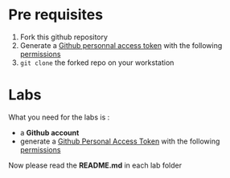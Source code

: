 # Pre requisites

1. Fork this github repository
2. Generate a [Github personnal access token](https://docs.github.com/en/github/authenticating-to-github/creating-a-personal-access-token) with the following [permissions](https://www.jfrog.com/confluence/display/JFROG/GitHub+Integration)
3. `git clone` the forked repo on your workstation


# Labs 

What you need for the labs is : 
* a **Github account** 
* generate a [Github Personal Access Token](https://docs.github.com/en/github/authenticating-to-github/keeping-your-account-and-data-secure/creating-a-personal-access-token) with the following [permissions](https://www.jfrog.com/confluence/display/JFROG/GitHub+Integration)

Now please read the **README.md** in each lab folder
